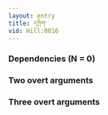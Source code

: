```yaml
---
layout: entry
title: དཀྲིག་
vid: Hill:0016
---
```

### Dependencies (N = 0)


### Two overt arguments


### Three overt arguments
